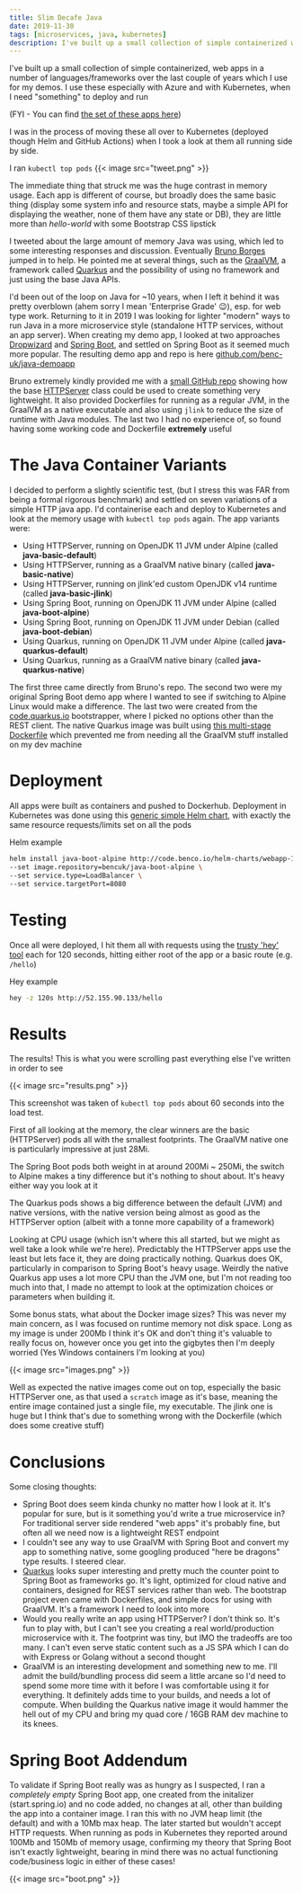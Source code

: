 ```yaml
---
title: Slim Decafe Java
date: 2019-11-30
tags: [microservices, java, kubernetes]
description: I've built up a small collection of simple containerized web apps in a number of languages/frameworks over the last couple of years, which I use for my demos. I use these especially with Azure and with Kubernetes, when I need "something" to deploy and run. I was in the process of moving these all over to Kubernetes (deployed though Helm and GitHub Actions) when I took a look at them all running side by side.
---
```

I've built up a small collection of simple containerized, web apps in a number of languages/frameworks over the last couple of years which I use for my demos. I use these especially with Azure and with Kubernetes, when I need "something" to deploy and run

(FYI - You can find [the set of these apps here](https://aka.ms/bc/demoapps))

I was in the process of moving these all over to Kubernetes (deployed though Helm and GitHub Actions) when I took a look at them all running side by side.

I ran `kubectl top pods`
{{< image src="tweet.png" >}}

The immediate thing that struck me was the huge contrast in memory usage. Each app is different of course, but broadly does the same basic thing (display some system info and resource stats, maybe a simple API for displaying the weather, none of them have any state or DB), they are little more than *hello-world* with some Bootstrap CSS lipstick

I tweeted about the large amount of memory Java was using, which led to some interesting responses and discussion. Eventually [Bruno Borges](https://brunoborges.io/) jumped in to help. He pointed me at several things, such as the [GraalVM](https://www.graalvm.org/), a framework called [Quarkus](https://quarkus.io/) and the possibility of using no framework and just using the base Java APIs.

I'd been out of the loop on Java for ~10 years, when I left it behind it was pretty overblown (ahem sorry I mean 'Enterprise Grade' 😉), esp. for web type work. Returning to it in 2019 I was looking for lighter "modern" ways to run Java in a more microservice style (standalone HTTP services, without an app server). When creating my demo app, I looked at two approaches [Dropwizard](https://www.dropwizard.io/) and [Spring Boot](https://spring.io/projects/spring-boot), and settled on Spring Boot as it seemed much more popular. The resulting demo app and repo is here [github.com/benc-uk/java-demoapp](https://github.com/benc-uk/java-demoapp/)

Bruno extremely kindly provided me with a [small GitHub repo](https://github.com/brunoborges/simple-web-app) showing how the base [HTTPServer](https://docs.oracle.com/en/java/javase/11/docs/api/jdk.httpserver/com/sun/net/httpserver/HttpServer.html) class could be used to create something very lightweight. It also provided Dockerfiles for running as a regular JVM, in the GraalVM as a native executable and also using `jlink` to reduce the size of runtime with Java modules. The last two I had no experience of, so found having some working code and Dockerfile **extremely** useful

# The Java Container Variants
I decided to perform a slightly scientific test, (but I stress this was FAR from being a formal rigorous benchmark) and settled on seven variations of a simple HTTP java app. I'd containerise each and deploy to Kubernetes and look at the memory usage with `kubectl top pods` again. The app variants were:
- Using HTTPServer, running on OpenJDK 11 JVM under Alpine (called **java-basic-default**)
- Using HTTPServer, running as a GraalVM native binary (called **java-basic-native**)
- Using HTTPServer, running on jlink'ed custom OpenJDK v14 runtime (called **java-basic-jlink**)
- Using Spring Boot, running on OpenJDK 11 JVM under Alpine (called **java-boot-alpine**)
- Using Spring Boot, running on OpenJDK 11 JVM under Debian (called **java-boot-debian**)
- Using Quarkus, running on OpenJDK 11 JVM under Alpine (called **java-quarkus-default**)
- Using Quarkus, running as a GraalVM native binary (called **java-quarkus-native**)

The first three came directly from Bruno's repo. The second two were my original Spring Boot demo app where I wanted to see if switching to Alpine Linux would make a difference. The last two were created from the [code.quarkus.io](https://code.quarkus.io/) bootstrapper, where I picked no options other than the REST client. The native Quarkus image was built using [this multi-stage Dockerfile](https://quarkus.io/guides/building-native-image#creating-a-container-with-a-multi-stage-docker-build) which prevented me from needing all the GraalVM stuff installed on my dev machine

# Deployment
All apps were built as containers and pushed to Dockerhub. Deployment in Kubernetes was done using this [generic simple Helm chart](https://github.com/benc-uk/helm-charts/tree/master/webapp), with exactly the same resource requests/limits set on all the pods

Helm example
```bash
helm install java-boot-alpine http://code.benco.io/helm-charts/webapp-1.2.0.tgz \ 
--set image.repository=bencuk/java-boot-alpine \ 
--set service.type=LoadBalancer \ 
--set service.targetPort=8080
```

# Testing
Once all were deployed, I hit them all with requests using the [trusty 'hey' tool](https://github.com/rakyll/hey) each for 120 seconds, hitting either root of the app or a basic route (e.g. `/hello`)

Hey example
```bash
hey -z 120s http://52.155.90.133/hello
```

# Results
The results! This is what you were scrolling past everything else I've written in order to see

{{< image src="results.png" >}}

This screenshot was taken of `kubectl top pods` about 60 seconds into the load test.

First of all looking at the memory, the clear winners are the basic (HTTPServer) pods all with the smallest footprints. The GraalVM native one is particularly impressive at just 28Mi.

The Spring Boot pods both weight in at around 200Mi ~ 250Mi, the switch to Alpine makes a tiny difference but it's nothing to shout about. It's heavy either way you look at it

The Quarkus pods shows a big difference between the default (JVM) and native versions, with the native version being almost as good as the HTTPServer option (albeit with a tonne more capability of a framework)

Looking at CPU usage (which isn't where this all started, but we might as well take a look while we're here). Predictably the HTTPServer apps use the least but lets face it, they are doing practically nothing. Quarkus does OK, particularly in comparison to Spring Boot's heavy usage. Weirdly the native Quarkus app uses a lot more CPU than the JVM one, but I'm not reading too much into that, I made no attempt to look at the optimization choices or parameters when building it.

Some bonus stats, what about the Docker image sizes? This was never my main concern, as I was focused on runtime memory not disk space. Long as my image is under 200Mb I think it's OK and don't thing it's valuable to really focus on, however once you get into the gigbytes then I'm deeply worried (Yes Windows containers I'm looking at you)

{{< image src="images.png" >}}

Well as expected the native images come out on top, especially the basic HTTPServer one, as that used a `scratch` image as it's base, meaning the entire image contained just a single file, my executable. The jlink one is huge but I think that's due to something wrong with the Dockerfile (which does some creative stuff)

#  Conclusions
Some closing thoughts:
- Spring Boot does seem kinda chunky no matter how I look at it. It's popular for sure, but is it something you'd write a true microservice in? For traditional server side rendered "web apps" it's probably fine, but often all we need now is a lightweight REST endpoint 
- I couldn't see any way to use GraalVM with Spring Boot and convert my app to something native, some googling produced "here be dragons" type results. I steered clear.
- [Quarkus](https://quarkus.io/) looks super interesting and pretty much the counter point to Spring Boot as frameworks go. It's light, optimized for cloud native and containers, designed for REST services rather than web. The bootstrap project even came with Dockerfiles, and simple docs for using with GraalVM. It's a framework I need to look into more
- Would you really write an app using HTTPServer? I don't think so. It's fun to play with, but I can't see you creating a real world/production microservice with it. The footprint was tiny, but IMO the tradeoffs are too many. I can't even serve static content such as a JS SPA which I can do with Express or Golang without a second thought
- GraalVM is an interesting development and something new to me. I'll admit the build/bundling process did seem a little arcane so I'd need to spend some more time with it before I was comfortable using it for everything. It definitely adds time to your builds, and needs a lot of compute. When building the Quarkus native image it would hammer the hell out of my CPU and bring my quad core / 16GB RAM dev machine to its knees.

# Spring Boot Addendum
To validate if Spring Boot really was as hungry as I suspected, I ran a *completely empty* Spring Boot app, one created from the initalizer (start.spring.io) and no code added, no changes at all, other than building the app into a container image. I ran this with no JVM heap limit (the default) and with a 10Mb max heap. The later started but wouldn't accept HTTP requests. When running as pods in Kubernetes they reported around 100Mb and 150Mb of memory usage, confirming my theory that Spring Boot isn't exactly lightweight, bearing in mind there was no actual functioning code/business logic in either of these cases!

{{< image src="boot.png" >}}